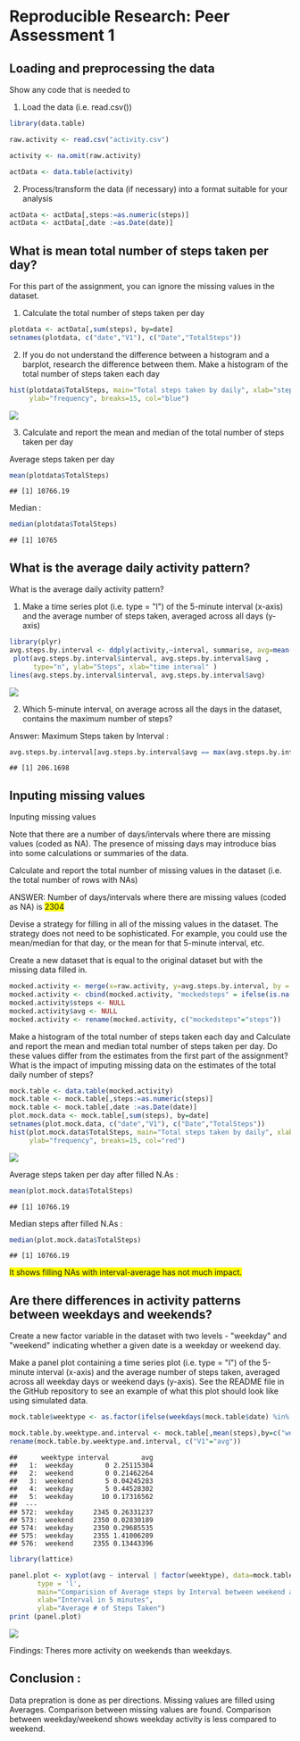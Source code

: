 # Reproducible Research: Peer Assessment 1


## Loading and preprocessing the data

Show any code that is needed to

1. Load the data (i.e. read.csv())


```r
library(data.table)

raw.activity <- read.csv("activity.csv")

activity <- na.omit(raw.activity)

actData <- data.table(activity)
```

2. Process/transform the data (if necessary) into a format suitable for 
your analysis



```r
actData <- actData[,steps:=as.numeric(steps)]
actData <- actData[,date :=as.Date(date)]
```


## What is mean total number of steps taken per day?

For this part of the assignment, you can ignore the missing values in the 
dataset.

1. Calculate the total number of steps taken per day


```r
plotdata <- actData[,sum(steps), by=date]
setnames(plotdata, c("date","V1"), c("Date","TotalSteps"))
```

2. If you do not understand the difference between a histogram and a barplot, 
research the difference between them. Make a histogram of the total number of
steps taken each day


```r
hist(plotdata$TotalSteps, main="Total steps taken by daily", xlab="steps taken", 
     ylab="frequency", breaks=15, col="blue")
```

![](PA1_template_files/figure-html/GenerateHistogram-1.png) 

3. Calculate and report the mean and median of the total number of steps 
taken per day

Average steps taken per day 


```r
mean(plotdata$TotalSteps)
```

```
## [1] 10766.19
```


Median : 



```r
median(plotdata$TotalSteps)
```

```
## [1] 10765
```




## What is the average daily activity pattern?

What is the average daily activity pattern?

   1. Make a time series plot (i.e. type = "l") of the 5-minute interval 
   (x-axis) and the average number of steps taken, averaged across all days 
   (y-axis)


```r
library(plyr)
avg.steps.by.interval <- ddply(activity,~interval, summarise, avg=mean(steps))
 plot(avg.steps.by.interval$interval, avg.steps.by.interval$avg , 
      type="n", ylab="Steps", xlab="time interval" ) 
lines(avg.steps.by.interval$interval, avg.steps.by.interval$avg)  
```

![](PA1_template_files/figure-html/time.series.plot-1.png) 

2. Which 5-minute interval, on average across all the days in the dataset, 
contains the maximum number of steps?

Answer: Maximum Steps taken by Interval : 


```r
avg.steps.by.interval[avg.steps.by.interval$avg == max(avg.steps.by.interval$avg), "avg"]
```

```
## [1] 206.1698
```

## Inputing missing values

Inputing missing values

Note that there are a number of days/intervals where there are missing values (coded as NA). The presence of missing days may introduce bias into some calculations or summaries of the data.

Calculate and report the total number of missing values in the dataset (i.e. the total number of rows with NAs)

ANSWER: Number of days/intervals where there are missing values (coded as NA) is <span style="background-color:yellow"> 2304 </span>

Devise a strategy for filling in all of the missing values in the dataset. The strategy does not need to be sophisticated. For example, you could use the mean/median for that day, or the mean for that 5-minute interval, etc.

Create a new dataset that is equal to the original dataset but with the missing data filled in.
    

```r
mocked.activity <- merge(x=raw.activity, y=avg.steps.by.interval, by = "interval", all.x=TRUE)
mocked.activity <- cbind(mocked.activity, "mockedsteps" = ifelse(is.na(mocked.activity$steps), mocked.activity$avg, mocked.activity$steps))
mocked.activity$steps <- NULL
mocked.activity$avg <- NULL
mocked.activity <- rename(mocked.activity, c("mockedsteps"="steps"))
```

Make a histogram of the total number of steps taken each day and Calculate and report the mean and median total number of steps taken per day. Do these values differ from the estimates from the first part of the assignment? What is the impact of imputing missing data on the estimates of the total daily number of steps?


```r
mock.table <- data.table(mocked.activity)
mock.table <- mock.table[,steps:=as.numeric(steps)]
mock.table <- mock.table[,date :=as.Date(date)]
plot.mock.data <- mock.table[,sum(steps), by=date]
setnames(plot.mock.data, c("date","V1"), c("Date","TotalSteps"))
hist(plot.mock.data$TotalSteps, main="Total steps taken by daily", xlab="steps taken", 
     ylab="frequency", breaks=15, col="red")
```

![](PA1_template_files/figure-html/prep.and.show.mockdata.for.histogram-1.png) 

Average steps taken per day after filled N.As : 


```r
mean(plot.mock.data$TotalSteps)
```

```
## [1] 10766.19
```


Median steps after filled N.As : 



```r
median(plot.mock.data$TotalSteps)
```

```
## [1] 10766.19
```

<span style="background-color:yellow"> It shows filling NAs with interval-average has not much impact. </span>


## Are there differences in activity patterns between weekdays and weekends?

Create a new factor variable in the dataset with two levels - "weekday" and "weekend" indicating whether a given date is a weekday or weekend day.

Make a panel plot containing a time series plot (i.e. type = "l") of the 5-minute interval (x-axis) and the average number of steps taken, averaged across all weekday days or weekend days (y-axis). See the README file in the GitHub repository to see an example of what this plot should look like using simulated data.
    

```r
mock.table$weektype <- as.factor(ifelse(weekdays(mock.table$date) %in% c("Saturday","Sunday"), "weekend", "weekday"))

mock.table.by.weektype.and.interval <- mock.table[,mean(steps),by=c("weektype","interval")]
rename(mock.table.by.weektype.and.interval, c("V1"="avg"))
```

```
##      weektype interval        avg
##   1:  weekday        0 2.25115304
##   2:  weekend        0 0.21462264
##   3:  weekend        5 0.04245283
##   4:  weekday        5 0.44528302
##   5:  weekday       10 0.17316562
##  ---                             
## 572:  weekday     2345 0.26331237
## 573:  weekend     2350 0.02830189
## 574:  weekday     2350 0.29685535
## 575:  weekday     2355 1.41006289
## 576:  weekend     2355 0.13443396
```

```r
library(lattice)

panel.plot <- xyplot(avg ~ interval | factor(weektype), data=mock.table.by.weektype.and.interval, 
       type = 'l',
       main="Comparision of Average steps by Interval between weekend and weekdays",
       xlab="Interval in 5 minutes",
       ylab="Average # of Steps Taken")
print (panel.plot)
```

![](PA1_template_files/figure-html/prepare.and.show.weekday.weekend.pattern-1.png) 

Findings: Theres more activity on weekends than weekdays.

## Conclusion :

Data prepration is done as per directions. Missing values are filled using Averages. Comparison between missing values are found.
Comparison between weekday/weekend shows weekday activity is less compared to weekend. 

